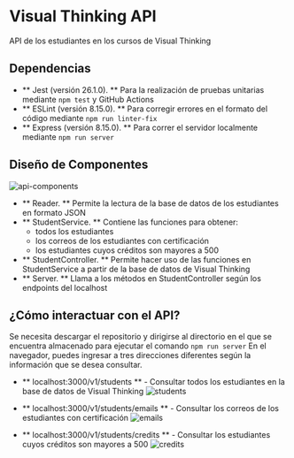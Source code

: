 # Visual Thinking API
API de los estudiantes en los cursos de Visual Thinking

## Dependencias
- ** Jest (versión 26.1.0). ** Para la realización de pruebas unitarias mediante `npm test` y GitHub Actions
- ** ESLint (versión 8.15.0). ** Para corregir errores en el formato del código mediante `npm run linter-fix`
- ** Express (versión 8.15.0). ** Para correr el servidor localmente mediante `npm run server`

## Diseño de Componentes
![api-components](https://user-images.githubusercontent.com/54159730/167732362-c91328f8-8a0e-4d53-a1a2-2255387840f6.png)
- ** Reader. ** Permite la lectura de la base de datos de los estudiantes en formato JSON
- ** StudentService. ** Contiene las funciones para obtener: 
  - todos los estudiantes
  - los correos de los estudiantes con certificación
  - los estudiantes cuyos créditos son mayores a 500
- ** StudentController. ** Permite hacer uso de las funciones en StudentService a partir de la base de datos de Visual Thinking
- ** Server. ** Llama a los métodos en StudentController según los endpoints del localhost 

## ¿Cómo interactuar con el API?
Se necesita descargar el repositorio y dirigirse al directorio en el que se encuentra almacenado para ejecutar el comando `npm run server`
En el navegador, puedes ingresar a tres direcciones diferentes según la información que se desea consultar.
- ** localhost:3000/v1/students ** - Consultar todos los estudiantes en la base de datos de Visual Thinking
![students](https://user-images.githubusercontent.com/54159730/167736215-1e765243-be06-4e81-878c-02a0c8e2a80d.png)

- ** localhost:3000/v1/students/emails ** - Consultar los correos de los estudiantes con certificación 
![emails](https://user-images.githubusercontent.com/54159730/167736243-97170600-487b-4048-8e22-9622ad114881.png)


- ** localhost:3000/v1/students/credits ** - Consultar los estudiantes cuyos créditos son mayores a 500
![credits](https://user-images.githubusercontent.com/54159730/167736262-ad5eff33-f47f-49b0-8681-aefa4ca89c97.png)
